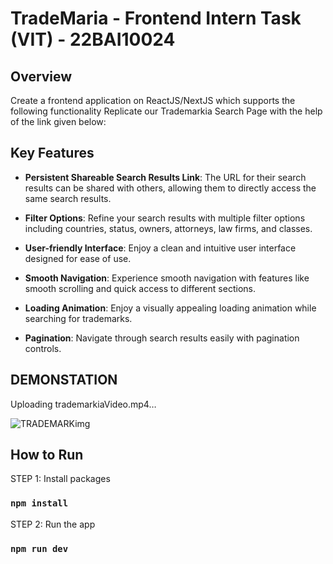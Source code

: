 # TradeMaria - Frontend Intern Task (VIT) - 22BAI10024


## Overview

Create a frontend application on ReactJS/NextJS which supports the following functionality
Replicate our Trademarkia Search Page with the help of the link given below:

## Key Features

- **Persistent Shareable Search Results Link**: The URL for their search results can be shared with others, allowing them to directly access the same search results.

- **Filter Options**: Refine your search results with multiple filter options including countries, status, owners, attorneys, law firms, and classes.

- **User-friendly Interface**: Enjoy a clean and intuitive user interface designed for ease of use.

- **Smooth Navigation**: Experience smooth navigation with features like smooth scrolling and quick access to different sections.

- **Loading Animation**: Enjoy a visually appealing loading animation while searching for trademarks.

- **Pagination**: Navigate through search results easily with pagination controls.


## DEMONSTATION ##

Uploading trademarkiaVideo.mp4…


![TRADEMARKimg](https://github.com/user-attachments/assets/0a4c3989-47c5-4fd3-b91c-a81d259bfed8)




## How to Run

STEP 1: Install packages

### `npm install`

STEP 2: Run the app

### `npm run dev`
